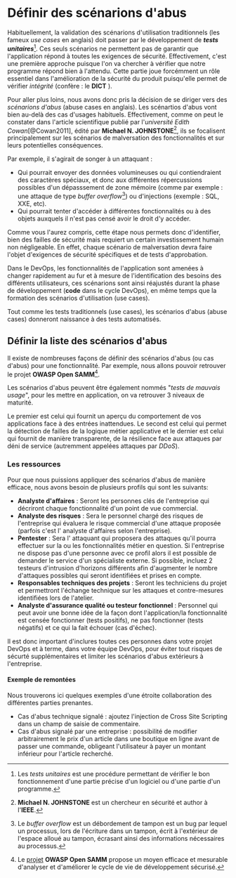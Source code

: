 # Définir des scénarions d'abus

Habituellement, la validation des scénarions d'utilisation traditionnels (les fameux *use cases* en anglais) doit passer par le développement de ***tests unitaires***[^18].
Ces seuls scénarios ne permettent pas de garantir que l'application répond à toutes les exigences de sécurité. Effectivement, c'est une première approche puisque l'on va chercher à vérifier que notre 
programme répond bien à l'attendu. Cette partie joue forcémment un rôle essentiel dans l'amélioration de la sécurité du produit puisqu'elle permet de vérifier *intégrité* (confère : le **DICT** ).

Pour aller plus loins, nous avons donc pris la décision de se diriger vers des *scénarions d'abus* (abuse cases en anglais). Les scénartios d'abus vont bien au-delà des cas d'usages habituels.
Effectivement, comme on peut le constater dans l'article scientifique publié par l'*université Edith Cowan*[@Cowan2011], édité par **Michael N. JOHNSTONE**[^19], ils se focalisent principalement
sur les scénarios de malversation des fonctionnalités et sur leurs potentielles conséquences.

Par exemple, il s'agirait de songer à un attaquant :

- Qui pourrait envoyer des données volumineuses ou qui contiendraient des caractères spéciaux, et donc aux différentes répercussions possibles d'un dépasssement de zone mémoire (comme par exemple : une attaque de type *buffer overflow*[^20]) ou d'injections (exemple : SQL, XXE, etc).
- Qui pourrait tenter d'accéder à différentes fonctionnalités ou à des objets auxquels il n'est pas censé avoir le droit d'y accéder.

Comme vous l'aurez compris, cette étape nous permets donc d'identifier, bien des failles de sécurité mais requiert un certain investissement humain non négligeable.
En effet, chaque scénario de malversation devra faire l'objet d'exigences de sécurité spécifiques et de tests d'approbation.

Dans le DevOps, les fonctionnalités de l'application sont amenées à changer rapidement au fur et à mesure de l'identification des besoins des différents utilisateurs, ces
scénarions sont ainsi réajustés durant la phase de développement (**code** dans le cycle DevOps), en même temps que la formation des scénarios d'utilisation (use cases). 

Tout comme les tests traditionnels (use cases), les scénarios d'abus (abuse cases) donneront naissance à des tests automatisés.

## Définir la liste des scénarios d'abus

Il existe de nombreuses façons de définir des scénarios d'abus (ou cas d'abus) pour une fonctionnalité. Par exemple, nous allons pouvoir retrouver le projet **OWASP Open SAMM**[^21].

Les scénarios d'abus peuvent être également nommés "*tests de mauvais usage*", pour les mettre en application, on va retrouver 3 niveaux de maturité.

Le premier est celui qui fournit un aperçu du comportement de vos applications face à des entrées inattendues. Le second est celui qui permet la détection de failles de la logique métier applicative et le dernier est celui qui fournit de manière transparente, de la résilience face aux attaques par déni de service (autremment appelées attaques par *DDoS*).

### Les ressources

Pour que nous puissions appliquer des scénarios d'abus de manière efficace, nous avons besoin de plusieurs profils qui sont les suivants:

- **Analyste d'affaires** : Seront les personnes clés de l'entreprise qui décriront chaque fonctionnalité d'un point de vue commercial.
- **Analyste des risques** : Sera le personnel chargé des risques de l'entreprise qui évaluera le risque commercial d'une attaque proposée (parfois c'est l' analyste d'affaires selon l'entreprise).
- **Pentester** : Sera l' attaquant qui proposera des attaques qu'il pourra effectuer sur la ou les fonctionnalités métier en question. Si l'entreprise ne dispose pas d'une personne avec ce profil alors il est possible de demander le service d'un spécialiste externe. Si possible, incluez 2 testeurs d'intrusion d'horizons différents afin d'augmenter le nombre d'attaques possibles qui seront identifiées et prises en compte.
- **Responsables techniques des projets** : Seront les techniciens du projet et permettront l'échange technique sur les attaques et contre-mesures identifiées lors de l'atelier.
- **Analyste d'assurance qualité ou testeur fonctionnel** : Personnel qui peut avoir une bonne idée de la façon dont l'application/la fonctionnalité est censée fonctionner (tests positifs), ne pas fonctionner (tests négatifs) et ce qui la fait échouer (cas d'échec).

Il est donc important d'inclures toutes ces personnes dans votre projet DevOps et à terme, dans votre équipe DevOps, pour éviter tout risques de sécurté supplémentaires et limiter les scénarios d'abus extérieurs à l'entreprise.

#### Exemple de remontées

Nous trouverons ici quelques exemples d'une étroite collaboration des différentes parties prenantes.

- Cas d'abus technique signalé : ajoutez l'injection de Cross Site Scripting dans un champ de saisie de commentaire.
- Cas d'abus signalé par une entreprise : possibilité de modifier arbitrairement le prix d'un article dans une boutique en ligne avant de passer une commande, obligeant l'utilisateur à payer un montant inférieur pour l'article recherché.


[^18]: Les *tests unitaires* est une procédure permettant de vérifier le bon fonctionnement d'une partie précise d'un logiciel ou d'une partie d'un programme.
[^19]: **Michael N. JOHNSTONE** est un chercheur en sécurité et author à l'**IEEE**.
[^20]: Le *buffer overflow* est un débordement de tampon est un bug par lequel un processus, lors de l'écriture dans un tampon, écrit à l'extérieur de l'espace alloué au tampon, écrasant ainsi des informations nécessaires au processus.
[^21]: Le [projet](https://owasp.org/www-project-samm/) **OWASP Open SAMM** propose un moyen efficace et mesurable d'analyser et d'améliorer le cycle de vie de développement sécurisé.
